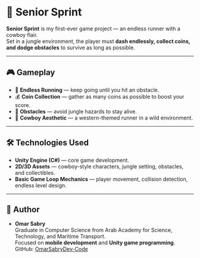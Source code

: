 # 🤠 Senior Sprint

**Senior Sprint** is my first-ever game project — an endless runner with a cowboy flair.  
Set in a jungle environment, the player must **dash endlessly, collect coins, and dodge obstacles** to survive as long as possible.  

---

## 🎮 Gameplay

- 🏃 **Endless Running** — keep going until you hit an obstacle.  
- 💰 **Coin Collection** — gather as many coins as possible to boost your score.  
- 🌵 **Obstacles** — avoid jungle hazards to stay alive.  
- 🤠 **Cowboy Aesthetic** — a western-themed runner in a wild environment.  

---

## 🛠️ Technologies Used

- **Unity Engine (C#)** — core game development.  
- **2D/3D Assets** — cowboy-style characters, jungle setting, obstacles, and collectibles.  
- **Basic Game Loop Mechanics** — player movement, collision detection, endless level design.  

---

## 👤 Author
- **Omar Sabry**  
  Graduate in Computer Science from Arab Academy for Science, Technology, and Maritime Transport.  
  Focused on **mobile development** and **Unity game programming**.  
  GitHub: [OmarSabryDev-Code](https://github.com/OmarSabryDev-Code)
